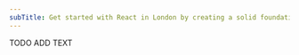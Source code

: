 ```yaml
---
subTitle: Get started with React in London by creating a solid foundation that will help you speed up your career as React developer
---
```


TODO ADD TEXT
